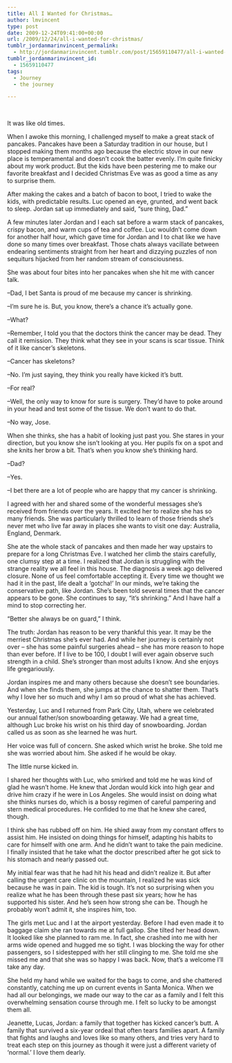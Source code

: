 ```yaml
---
title: All I Wanted for Christmas…
author: lmvincent
type: post
date: 2009-12-24T09:41:00+00:00
url: /2009/12/24/all-i-wanted-for-christmas/
tumblr_jordanmarinvincent_permalink:
  - http://jordanmarinvincent.tumblr.com/post/15659110477/all-i-wanted-for-christmas
tumblr_jordanmarinvincent_id:
  - 15659110477
tags:
  - Journey
  - the journey

---
```

&nbsp;

It was like old times.

When I awoke this morning, I challenged myself to make a great stack of pancakes. Pancakes have been a Saturday tradition in our house, but I stopped making them months ago because the electric stove in our new place is temperamental and doesn’t cook the batter evenly. I’m quite finicky about my work product. But the kids have been pestering me to make our favorite breakfast and I decided Christmas Eve was as good a time as any to surprise them.

After making the cakes and a batch of bacon to boot, I tried to wake the kids, with predictable results. Luc opened an eye, grunted, and went back to sleep. Jordan sat up immediately and said, “sure thing, Dad.”

A few minutes later Jordan and I each sat before a warm stack of pancakes, crispy bacon, and warm cups of tea and coffee. Luc wouldn’t come down for another half hour, which gave time for Jordan and I to chat like we have done so many times over breakfast. Those chats always vacillate between endearing sentiments straight from her heart and dizzying puzzles of non sequiturs hijacked from her random stream of consciousness.

She was about four bites into her pancakes when she hit me with cancer talk.

–Dad, I bet Santa is proud of me because my cancer is shrinking.

–I’m sure he is. But, you know, there’s a chance it’s actually gone.

–What?

–Remember, I told you that the doctors think the cancer may be dead. They call it remission. They think what they see in your scans is scar tissue. Think of it like cancer’s skeletons.

–Cancer has skeletons?

–No. I’m just saying, they think you really have kicked it’s butt.

–For real?

–Well, the only way to know for sure is surgery. They’d have to poke around in your head and test some of the tissue. We don’t want to do that.

–No way, Jose.

When she thinks, she has a habit of looking just past you. She stares in your direction, but you know she isn’t looking at you. Her pupils fix on a spot and she knits her brow a bit. That’s when you know she’s thinking hard.

–Dad?

–Yes.

–I bet there are a lot of people who are happy that my cancer is shrinking.

I agreed with her and shared some of the wonderful messages she’s received from friends over the years. It excited her to realize she has so many friends. She was particularly thrilled to learn of those friends she’s never met who live far away in places she wants to visit one day: Australia, England, Denmark.

She ate the whole stack of pancakes and then made her way upstairs to prepare for a long Christmas Eve. I watched her climb the stairs carefully, one clumsy step at a time. I realized that Jordan is struggling with the strange reality we all feel in this house. The diagnosis a week ago delivered closure. None of us feel comfortable accepting it. Every time we thought we had it in the past, life dealt a ‘gotcha!’ In our minds, we’re taking the conservative path, like Jordan. She’s been told several times that the cancer appears to be gone. She continues to say, “it’s shrinking.” And I have half a mind to stop correcting her.

“Better she always be on guard,” I think.

The truth: Jordan has reason to be very thankful this year. It may be the merriest Christmas she’s ever had. And while her journey is certainly not over – she has some painful surgeries ahead – she has more reason to hope than ever before. If I live to be 100, I doubt I will ever again observe such strength in a child. She’s stronger than most adults I know. And she enjoys life gregariously.

Jordan inspires me and many others because she doesn’t see boundaries. And when she finds them, she jumps at the chance to shatter them. That’s why I love her so much and why I am so proud of what she has achieved.

Yesterday, Luc and I returned from Park City, Utah, where we celebrated our annual father/son snowboarding getaway. We had a great time, although Luc broke his wrist on his third day of snowboarding. Jordan called us as soon as she learned he was hurt.

Her voice was full of concern. She asked which wrist he broke. She told me she was worried about him. She asked if he would be okay.

The little nurse kicked in.

I shared her thoughts with Luc, who smirked and told me he was kind of glad he wasn’t home. He knew that Jordan would kick into high gear and drive him crazy if he were in Los Angeles. She would insist on doing what she thinks nurses do, which is a bossy regimen of careful pampering and stern medical procedures. He confided to me that he knew she cared, though.

I think she has rubbed off on him. He shied away from my constant offers to assist him. He insisted on doing things for himself, adapting his habits to care for himself with one arm. And he didn’t want to take the pain medicine. I finally insisted that he take what the doctor prescribed after he got sick to his stomach and nearly passed out.

My initial fear was that he had hit his head and didn’t realize it. But after calling the urgent care clinic on the mountain, I realized he was sick because he was in pain. The kid is tough. It’s not so surprising when you realize what he has been through these past six years; how he has supported his sister. And he’s seen how strong she can be. Though he probably won’t admit it, she inspires him, too.

The girls met Luc and I at the airport yesterday. Before I had even made it to baggage claim she ran towards me at full gallop. She tilted her head down. It looked like she planned to ram me. In fact, she crashed into me with her arms wide opened and hugged me so tight. I was blocking the way for other passengers, so I sidestepped with her still clinging to me. She told me she missed me and that she was so happy I was back. Now, that’s a welcome I’ll take any day.

She held my hand while we waited for the bags to come, and she chattered constantly, catching me up on current events in Santa Monica. When we had all our belongings, we made our way to the car as a family and I felt this overwhelming sensation course through me. I felt so lucky to be amongst them all.

Jeanette, Lucas, Jordan: a family that together has kicked cancer’s butt. A family that survived a six-year ordeal that often tears families apart. A family that fights and laughs and loves like so many others, and tries very hard to treat each step on this journey as though it were just a different variety of &#8216;normal.’ I love them dearly.

<div class="blogger-post-footer">
  <img loading="lazy" src="https://blogger.googleusercontent.com/tracker/9039099668816362935-2767858264214892239?l=jordansjourney2.blogspot.com" alt="" width="1" height="1" />
</div>